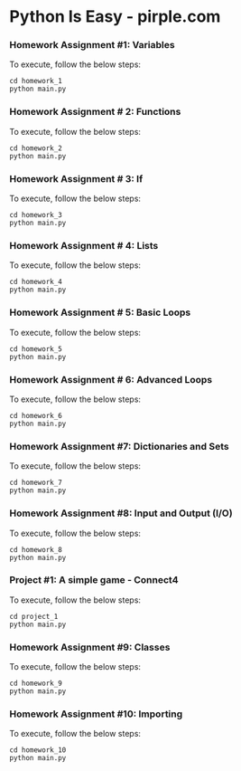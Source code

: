 # Python Is Easy - pirple.com

### Homework Assignment #1: Variables
To execute, follow the below steps:

    cd homework_1
    python main.py

### Homework Assignment # 2: Functions
To execute, follow the below steps:

    cd homework_2
    python main.py

### Homework Assignment # 3: If
To execute, follow the below steps:

    cd homework_3
    python main.py

### Homework Assignment # 4: Lists
To execute, follow the below steps:

    cd homework_4
    python main.py

### Homework Assignment # 5: Basic Loops
To execute, follow the below steps:

    cd homework_5
    python main.py

### Homework Assignment # 6: Advanced Loops
To execute, follow the below steps:

    cd homework_6
    python main.py

### Homework Assignment #7: Dictionaries and Sets
To execute, follow the below steps:

    cd homework_7
    python main.py

### Homework Assignment #8: Input and Output (I/O)
To execute, follow the below steps:

    cd homework_8
    python main.py


### Project #1: A simple game - Connect4
To execute, follow the below steps:

    cd project_1
    python main.py

### Homework Assignment #9: Classes
To execute, follow the below steps:

    cd homework_9
    python main.py

### Homework Assignment #10: Importing
To execute, follow the below steps:

    cd homework_10
    python main.py